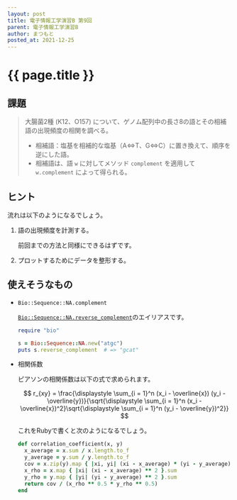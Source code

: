 ```yaml
---
layout: post
title: 電子情報工学演習B 第9回
parent: 電子情報工学演習B
author: まつもと
posted_at: 2021-12-25
---
```


# {{ page.title }}

## 課題

> 大腸菌2種 (K12、O157) について、ゲノム配列中の長さ8の語とその相補語の出現頻度の相関を調べる。
> - 相補語：塩基を相補的な塩基（A⇔T、G⇔C）に置き換えて、順序を逆にした語。
> - 相補語は、語 `w` に対してメソッド `complement` を適用して `w.complement` によって得られる。

## ヒント

流れは以下のようになるでしょう。

1. 語の出現頻度を計測する。
    
    前回までの方法と同様にできるはずです。

2. プロットするためにデータを整形する。

    
## 使えそうなもの

- `Bio::Sequence::NA.complement`
    
    [`Bio::Sequence::NA.reverse_complement`](http://bioruby.org/rdoc/Bio/Sequence/NA.html#method-i-reverse_complement)のエイリアスです。

    ```ruby
    require "bio"

    s = Bio::Sequence::NA.new("atgc")
    puts s.reverse_complement  # => "gcat"
    ```

- 相関係数
    
    ピアソンの相関係数は以下の式で求められます。

    $$
    r_{xy} = \frac{\displaystyle \sum_{i = 1}^n (x_i - \overline{x})
    (y_i - \overline{y})}{\sqrt{\displaystyle \sum_{i = 1}^n 
    (x_i - \overline{x})^2}\sqrt{\displaystyle \sum_{i = 1}^n 
    (y_i - \overline{y})^2}}
    $$

    これをRubyで書くと次のようになるでしょう。
    
    ```ruby
    def correlation_coefficient(x, y)
      x_average = x.sum / x.length.to_f
      y_average = y.sum / y.length.to_f
      cov = x.zip(y).map { |xi, yi| (xi - x_average) * (yi - y_average) }.sum
      x_rho = x.map { |xi| (xi - x_average) ** 2 }.sum
      y_rho = y.map { |yi| (yi - y_average) ** 2 }.sum
      return cov / (x_rho ** 0.5 * y_rho ** 0.5)
    end
    ```


